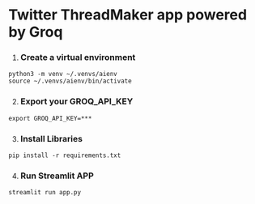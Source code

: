 # Twitter ThreadMaker app powered by Groq

1. ### Create a virtual environment
 ```
 python3 -m venv ~/.venvs/aienv
 source ~/.venvs/aienv/bin/activate
 
```
 
2. ### Export your GROQ_API_KEY
```
export GROQ_API_KEY=***
```

3. ### Install Libraries
```
pip install -r requirements.txt
```

4. ### Run Streamlit APP
```
streamlit run app.py
```

